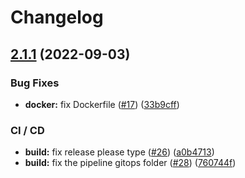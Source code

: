 # Changelog

## [2.1.1](https://github.com/aeternity/aerepl_http/compare/v2.1.0...v2.1.1) (2022-09-03)


### Bug Fixes

* **docker:** fix Dockerfile ([#17](https://github.com/aeternity/aerepl_http/issues/17)) ([33b9cff](https://github.com/aeternity/aerepl_http/commit/33b9cffb5e047d9c1d344d63fc97376ef697917c))


### CI / CD

* **build:** fix release please type ([#26](https://github.com/aeternity/aerepl_http/issues/26)) ([a0b4713](https://github.com/aeternity/aerepl_http/commit/a0b47136cdfa04c2e1e666c478e7ce1fbc29037e))
* **build:** fix the pipeline gitops folder ([#28](https://github.com/aeternity/aerepl_http/issues/28)) ([760744f](https://github.com/aeternity/aerepl_http/commit/760744fea7cc94d5ccaaaad03f400a3b68004d8b))
